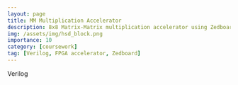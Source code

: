 ```yaml
---
layout: page
title: MM Multiplication Accelerator
description: 8x8 Matrix-Matrix multiplication accelerator using Zedboard
img: /assets/img/hsd_block.png
importance: 10
category: [coursework]
tag: [Verilog, FPGA accelerator, Zedboard]
---
```


Verilog